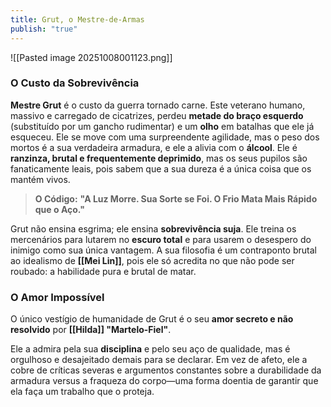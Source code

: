 ```yaml
---
title: Grut, o Mestre-de-Armas
publish: "true"
---
```

![[Pasted image 20251008001123.png]]
### **O Custo da Sobrevivência**

**Mestre Grut** é o custo da guerra tornado carne. Este veterano humano, massivo e carregado de cicatrizes, perdeu **metade do braço esquerdo** (substituído por um gancho rudimentar) e um **olho** em batalhas que ele já esqueceu. Ele se move com uma surpreendente agilidade, mas o peso dos mortos é a sua verdadeira armadura, e ele a alivia com o **álcool**. Ele é **ranzinza, brutal e frequentemente deprimido**, mas os seus pupilos são fanaticamente leais, pois sabem que a sua dureza é a única coisa que os mantém vivos.

> **O Código:** **"A Luz Morre. Sua Sorte se Foi. O Frio Mata Mais Rápido que o Aço."**

Grut não ensina esgrima; ele ensina **sobrevivência suja**. Ele treina os mercenários para lutarem no **escuro total** e para usarem o desespero do inimigo como sua única vantagem. A sua filosofia é um contraponto brutal ao idealismo de **[[Mei Lin]]**, pois ele só acredita no que não pode ser roubado: a habilidade pura e brutal de matar.

### **O Amor Impossível**

O único vestígio de humanidade de Grut é o seu **amor secreto e não resolvido** por **[[Hilda]] "Martelo-Fiel"**. 

Ele a admira pela sua **disciplina** e pelo seu aço de qualidade, mas é orgulhoso e desajeitado demais para se declarar. Em vez de afeto, ele a cobre de críticas severas e argumentos constantes sobre a durabilidade da armadura versus a fraqueza do corpo—uma forma doentia de garantir que ela faça um trabalho que o proteja.